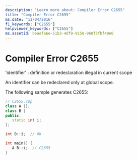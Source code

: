 ```yaml
---
description: "Learn more about: Compiler Error C2655"
title: "Compiler Error C2655"
ms.date: "11/04/2016"
f1_keywords: ["C2655"]
helpviewer_keywords: ["C2655"]
ms.assetid: beaefa6e-51b3-4df9-9150-960f3fbf40e0
---
```

# Compiler Error C2655

'identifier' : definition or redeclaration illegal in current scope

An identifier can be redeclared only at global scope.

The following sample generates C2655:

```cpp
// C2655.cpp
class A {};
class B {
public:
   static int i;
};

int B::i;  // OK

int main() {
   A B::i;  // C2655
}
```
